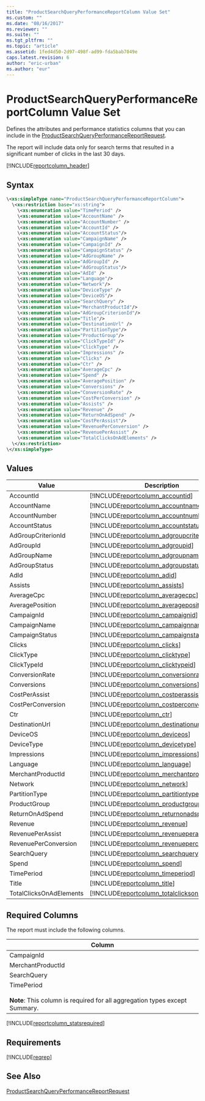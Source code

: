 ```yaml
---
title: "ProductSearchQueryPerformanceReportColumn Value Set"
ms.custom: ""
ms.date: "08/16/2017"
ms.reviewer: ""
ms.suite: ""
ms.tgt_pltfrm: ""
ms.topic: "article"
ms.assetid: 1fed4d50-2d97-498f-ad99-fda5bab7049e
caps.latest.revision: 6
author: "eric-urban"
ms.author: "eur"
---
```

# ProductSearchQueryPerformanceReportColumn Value Set
Defines the attributes and performance statistics columns that you can include in the [ProductSearchQueryPerformanceReportRequest](../reporting-api/productsearchqueryperformancereportrequest-data-object.md).

The report will include data only for search terms that resulted in a significant number of clicks in the last 30 days.

[!INCLUDE[reportcolumn_header](../reporting-api/includes/reportcolumn-header.md)]
## Syntax

```xml
\<xs:simpleType name="ProductSearchQueryPerformanceReportColumn">
  \<xs:restriction base="xs:string">
    \<xs:enumeration value="TimePeriod" />
    \<xs:enumeration value="AccountName" />
    \<xs:enumeration value="AccountNumber" />
    \<xs:enumeration value="AccountId" />
    \<xs:enumeration value="AccountStatus"/>
    \<xs:enumeration value="CampaignName" />
    \<xs:enumeration value="CampaignId" />
    \<xs:enumeration value="CampaignStatus" />
    \<xs:enumeration value="AdGroupName" />
    \<xs:enumeration value="AdGroupId" />
    \<xs:enumeration value="AdGroupStatus"/>
    \<xs:enumeration value="AdId" />
    \<xs:enumeration value="Language"/>
    \<xs:enumeration value="Network"/>
    \<xs:enumeration value="DeviceType" />
    \<xs:enumeration value="DeviceOS"/>
    \<xs:enumeration value="SearchQuery" />
    \<xs:enumeration value="MerchantProductId"/>
    \<xs:enumeration value="AdGroupCriterionId"/>
    \<xs:enumeration value="Title"/>
    \<xs:enumeration value="DestinationUrl" />
    \<xs:enumeration value="PartitionType"/>
    \<xs:enumeration value="ProductGroup"/>
    \<xs:enumeration value="ClickTypeId" />
    \<xs:enumeration value="ClickType" />
    \<xs:enumeration value="Impressions" />
    \<xs:enumeration value="Clicks" />
    \<xs:enumeration value="Ctr" />
    \<xs:enumeration value="AverageCpc" />
    \<xs:enumeration value="Spend" />
    \<xs:enumeration value="AveragePosition" />
    \<xs:enumeration value="Conversions" />
    \<xs:enumeration value="ConversionRate" />
    \<xs:enumeration value="CostPerConversion" />
    \<xs:enumeration value="Assists" />
    \<xs:enumeration value="Revenue" />
    \<xs:enumeration value="ReturnOnAdSpend" />
    \<xs:enumeration value="CostPerAssist"/>
    \<xs:enumeration value="RevenuePerConversion" />
    \<xs:enumeration value="RevenuePerAssist" />
    \<xs:enumeration value="TotalClicksOnAdElements" />
  \</xs:restriction>
\</xs:simpleType>
```

## Values

|Value|Description|
|---------|---------------|
|AccountId|[!INCLUDE[reportcolumn_accountid](../reporting-api/includes/reportcolumn-accountid.md)]|
|AccountName|[!INCLUDE[reportcolumn_accountname](../reporting-api/includes/reportcolumn-accountname.md)]|
|AccountNumber|[!INCLUDE[reportcolumn_accountnumber](../reporting-api/includes/reportcolumn-accountnumber.md)]|
|AccountStatus|[!INCLUDE[reportcolumn_accountstatus](../reporting-api/includes/reportcolumn-accountstatus.md)]|
|AdGroupCriterionId|[!INCLUDE[reportcolumn_adgroupcriterionid](../reporting-api/includes/reportcolumn-adgroupcriterionid.md)]|
|AdGroupId|[!INCLUDE[reportcolumn_adgroupid](../reporting-api/includes/reportcolumn-adgroupid.md)]|
|AdGroupName|[!INCLUDE[reportcolumn_adgroupname](../reporting-api/includes/reportcolumn-adgroupname.md)]|
|AdGroupStatus|[!INCLUDE[reportcolumn_adgroupstatus](../reporting-api/includes/reportcolumn-adgroupstatus.md)]|
|AdId|[!INCLUDE[reportcolumn_adid](../reporting-api/includes/reportcolumn-adid.md)]|
|Assists|[!INCLUDE[reportcolumn_assists](../reporting-api/includes/reportcolumn-assists.md)]|
|AverageCpc|[!INCLUDE[reportcolumn_averagecpc](../reporting-api/includes/reportcolumn-averagecpc.md)]|
|AveragePosition|[!INCLUDE[reportcolumn_averageposition](../reporting-api/includes/reportcolumn-averageposition.md)]|
|CampaignId|[!INCLUDE[reportcolumn_campaignid](../reporting-api/includes/reportcolumn-campaignid.md)]|
|CampaignName|[!INCLUDE[reportcolumn_campaignname](../reporting-api/includes/reportcolumn-campaignname.md)]|
|CampaignStatus|[!INCLUDE[reportcolumn_campaignstatus](../reporting-api/includes/reportcolumn-campaignstatus.md)]|
|Clicks|[!INCLUDE[reportcolumn_clicks](../reporting-api/includes/reportcolumn-clicks.md)]|
|ClickType|[!INCLUDE[reportcolumn_clicktype](../reporting-api/includes/reportcolumn-clicktype.md)]|
|ClickTypeId|[!INCLUDE[reportcolumn_clicktypeid](../reporting-api/includes/reportcolumn-clicktypeid.md)]|
|ConversionRate|[!INCLUDE[reportcolumn_conversionrate](../reporting-api/includes/reportcolumn-conversionrate.md)]|
|Conversions|[!INCLUDE[reportcolumn_conversions](../reporting-api/includes/reportcolumn-conversions.md)]|
|CostPerAssist|[!INCLUDE[reportcolumn_costperassist](../reporting-api/includes/reportcolumn-costperassist.md)]|
|CostPerConversion|[!INCLUDE[reportcolumn_costperconversion](../reporting-api/includes/reportcolumn-costperconversion.md)]|
|Ctr|[!INCLUDE[reportcolumn_ctr](../reporting-api/includes/reportcolumn-ctr.md)]|
|DestinationUrl|[!INCLUDE[reportcolumn_destinationurl](../reporting-api/includes/reportcolumn-destinationurl.md)]|
|DeviceOS|[!INCLUDE[reportcolumn_deviceos](../reporting-api/includes/reportcolumn-deviceos.md)]|
|DeviceType|[!INCLUDE[reportcolumn_devicetype](../reporting-api/includes/reportcolumn-devicetype.md)]|
|Impressions|[!INCLUDE[reportcolumn_impressions](../reporting-api/includes/reportcolumn-impressions.md)]|
|Language|[!INCLUDE[reportcolumn_language](../reporting-api/includes/reportcolumn-language.md)]|
|MerchantProductId|[!INCLUDE[reportcolumn_merchantproductid](../reporting-api/includes/reportcolumn-merchantproductid.md)]|
|Network|[!INCLUDE[reportcolumn_network](../reporting-api/includes/reportcolumn-network.md)]|
|PartitionType|[!INCLUDE[reportcolumn_partitiontype](../reporting-api/includes/reportcolumn-partitiontype.md)]|
|ProductGroup|[!INCLUDE[reportcolumn_productgroup](../reporting-api/includes/reportcolumn-productgroup.md)]|
|ReturnOnAdSpend|[!INCLUDE[reportcolumn_returnonadspend](../reporting-api/includes/reportcolumn-returnonadspend.md)]|
|Revenue|[!INCLUDE[reportcolumn_revenue](../reporting-api/includes/reportcolumn-revenue.md)]|
|RevenuePerAssist|[!INCLUDE[reportcolumn_revenueperassist](../reporting-api/includes/reportcolumn-revenueperassist.md)]|
|RevenuePerConversion|[!INCLUDE[reportcolumn_revenueperconversion](../reporting-api/includes/reportcolumn-revenueperconversion.md)]|
|SearchQuery|[!INCLUDE[reportcolumn_searchquery](../reporting-api/includes/reportcolumn-searchquery.md)]|
|Spend|[!INCLUDE[reportcolumn_spend](../reporting-api/includes/reportcolumn-spend.md)]|
|TimePeriod|[!INCLUDE[reportcolumn_timeperiod](../reporting-api/includes/reportcolumn-timeperiod.md)]|
|Title|[!INCLUDE[reportcolumn_title](../reporting-api/includes/reportcolumn-title.md)]|
|TotalClicksOnAdElements|[!INCLUDE[reportcolumn_totalclicksonadelements](../reporting-api/includes/reportcolumn-totalclicksonadelements.md)]|

## <a name="requiredcolumns"></a>Required Columns
The report must include the following columns.

|Column|
|----------|
|CampaignId|
|MerchantProductId|
|SearchQuery|
|TimePeriod<br /><br />**Note**: This column is required for all aggregation types except Summary.|
[!INCLUDE[reportcolumn_statsrequired](../reporting-api/includes/reportcolumn-statsrequired.md)]

## Requirements
[!INCLUDE[reqrep](../reporting-api/includes/reqrep.md)]

## See Also
[ProductSearchQueryPerformanceReportRequest](../reporting-api/productsearchqueryperformancereportrequest-data-object.md)

